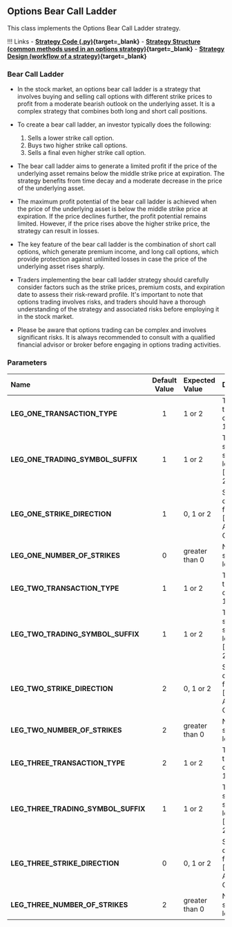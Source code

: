 ## Options Bear Call Ladder

This class implements the Options Bear Call Ladder strategy.

!!! Links
    - **[Strategy Code (.py)](https://github.com/algobulls/pyalgostrategypool/blob/master/pyalgostrategypool/options_bear_call_ladder.py){target=_blank}**
    - **[Strategy Structure (common methods used in an options strategy)](strategy_guides/common_options_strategy.md){target=_blank}**
    - **[Strategy Design (workflow of a strategy)](strategy_guides/structure.md){target=_blank}**

### Bear Call Ladder
- In the stock market, an options bear call ladder is a strategy that involves buying and selling call options with different strike prices to profit from a moderate bearish outlook on the underlying asset. It is a complex strategy that combines both long and short call positions.

- To create a bear call ladder, an investor typically does the following:
    1. Sells a lower strike call option.
    2. Buys two higher strike call options.
    3. Sells a final even higher strike call option.

- The bear call ladder aims to generate a limited profit if the price of the underlying asset remains below the middle strike price at expiration. The strategy benefits from time decay and a moderate decrease in the price of the underlying asset.

- The maximum profit potential of the bear call ladder is achieved when the price of the underlying asset is below the middle strike price at expiration. If the price declines further, the profit potential remains limited. However, if the price rises above the higher strike price, the strategy can result in losses.

- The key feature of the bear call ladder is the combination of short call options, which generate premium income, and long call options, which provide protection against unlimited losses in case the price of the underlying asset rises sharply.

- Traders implementing the bear call ladder strategy should carefully consider factors such as the strike prices, premium costs, and expiration date to assess their risk-reward profile. It's important to note that options trading involves risks, and traders should have a thorough understanding of the strategy and associated risks before employing it in the stock market.

- Please be aware that options trading can be complex and involves significant risks. It is always recommended to consult with a qualified financial advisor or broker before engaging in options trading activities.



### Parameters

| Name                                | Default Value  | Expected Value     | Description                                                        |
|:------------------------------------|:--------------:|:-------------------|:-------------------------------------------------------------------|
| **LEG_ONE_TRANSACTION_TYPE**        |       1        | 1 or 2             | Transaction type for leg one. [BUY: 1, SELL: 2]                    |
| **LEG_ONE_TRADING_SYMBOL_SUFFIX**   |       1        | 1 or 2             | Trading symbol suffix for leg one. [CE: 1,  PE: 2]                 |
| **LEG_ONE_STRIKE_DIRECTION**        |       1        | 0, 1 or 2          | Strike direction for leg one. [ITM: 0, ATM: 1,  OTM: 2]            |
| **LEG_ONE_NUMBER_OF_STRIKES**       |       0        | greater than 0     | Number of strikes for leg one.                                     |
| **LEG_TWO_TRANSACTION_TYPE**        |       1        | 1 or 2             | Transaction type for leg one. [BUY: 1, SELL: 2]                    |
| **LEG_TWO_TRADING_SYMBOL_SUFFIX**   |       1        | 1 or 2             | Trading symbol suffix for leg one. [CE: 1,  PE: 2]                 |
| **LEG_TWO_STRIKE_DIRECTION**        |       2        | 0, 1 or 2          | Strike direction for leg one. [ITM: 0, ATM: 1,  OTM: 2]            |
| **LEG_TWO_NUMBER_OF_STRIKES**       |       2        | greater than 0     | Number of strikes for leg one.                                     |
| **LEG_THREE_TRANSACTION_TYPE**      |       2        | 1 or 2             | Transaction type for leg one. [BUY: 1, SELL: 2]                    |
| **LEG_THREE_TRADING_SYMBOL_SUFFIX** |       1        | 1 or 2             | Trading symbol suffix for leg one. [CE: 1,  PE: 2]                 |
| **LEG_THREE_STRIKE_DIRECTION**      |       0        | 0, 1 or 2          | Strike direction for leg one. [ITM: 0, ATM: 1,  OTM: 2]            |
| **LEG_THREE_NUMBER_OF_STRIKES**     |       2        | greater than 0     | Number of strikes for leg one.                                     |



